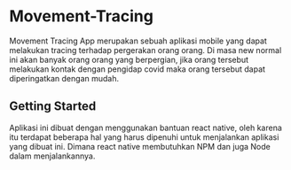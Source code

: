 # Movement-Tracing

Movement Tracing App merupakan sebuah aplikasi mobile yang dapat melakukan tracing terhadap pergerakan orang orang. Di masa new normal ini akan banyak orang orang yang berpergian, jika orang tersebut melakukan kontak dengan pengidap covid maka orang tersebut dapat diperingatkan dengan mudah. 

## Getting Started

Aplikasi ini dibuat dengan menggunakan bantuan react native, oleh karena itu terdapat beberapa hal yang harus dipenuhi untuk menjalankan aplikasi yang dibuat ini. Dimana react native membutuhkan NPM dan juga Node dalam menjalankannya. 
